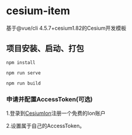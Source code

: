 
# cesium-item
基于@vue/cli 4.5.7+cesium1.82的Cesium开发模板
## 项目安装、启动、打包

```
npm install

```

```
npm run serve
```

```
npm run build
```

### 申请并配置AccessToken(可选)

1.登录到[CesiumIon]("https://cesium.com/ion")注册一个免费的Ion账户

2.设置属于自己的AccessToken。
